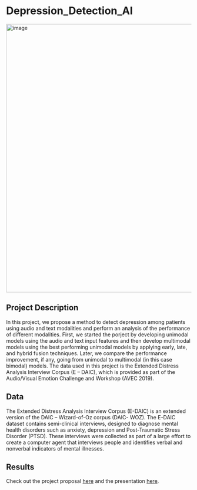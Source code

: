 # Depression_Detection_AI

<img width="729" alt="image" src="https://user-images.githubusercontent.com/59149638/184985107-f4180428-0a41-4679-9414-4644b42edf91.png">


## Project Description
In this project, we propose a method to detect depression among patients using audio and text modalities and perform an analysis of the performance of different modalities. First, we started the porject by developing unimodal models using the audio and text input features and then develop multimodal models using the best performing unimodal models by applying early, late, and hybrid fusion techniques. Later, we compare the performance improvement, if any, going from unimodal to multimodal (in this case bimodal) models. The data used in this project is the Extended Distress Analysis Interview Corpus (E – DAIC), which is provided as part of the Audio/Visual Emotion Challenge and Workshop (AVEC 2019).

## Data
The Extended Distress Analysis Interview Corpus (E-DAIC) is an extended version of the DAIC – Wizard-of-Oz corpus (DAIC- WOZ). The E-DAIC dataset contains semi-clinical interviews, designed to diagnose mental health disorders such as anxiety, depression and Post-Traumatic Stress Disorder (PTSD). These interviews were collected as part of a large effort to create a computer agent that interviews people and identifies verbal and nonverbal indicators of mental illnesses.

## Results
Check out the project proposal [here](https://link-url-here.org) and the presentation [here](https://link-url-here.org).
